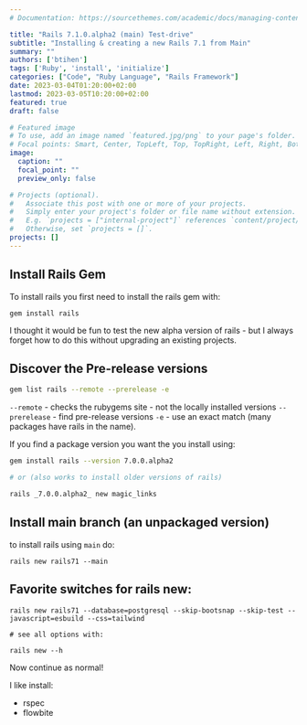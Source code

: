```yaml
---
# Documentation: https://sourcethemes.com/academic/docs/managing-content/

title: "Rails 7.1.0.alpha2 (main) Test-drive"
subtitle: "Installing & creating a new Rails 7.1 from Main"
summary: ""
authors: ['btihen']
tags: ['Ruby', 'install', 'initialize']
categories: ["Code", "Ruby Language", "Rails Framework"]
date: 2023-03-04T01:20:00+02:00
lastmod: 2023-03-05T10:20:00+02:00
featured: true
draft: false

# Featured image
# To use, add an image named `featured.jpg/png` to your page's folder.
# Focal points: Smart, Center, TopLeft, Top, TopRight, Left, Right, BottomLeft, Bottom, BottomRight.
image:
  caption: ""
  focal_point: ""
  preview_only: false

# Projects (optional).
#   Associate this post with one or more of your projects.
#   Simply enter your project's folder or file name without extension.
#   E.g. `projects = ["internal-project"]` references `content/project/deep-learning/index.md`.
#   Otherwise, set `projects = []`.
projects: []
---
```


## Install Rails Gem

To install rails you first need to install the rails gem with:
```
gem install rails
```

I thought it would be fun to test the new alpha version of rails - but I always forget how to do this without upgrading an existing projects.

## Discover the Pre-release versions

```bash
gem list rails --remote --prerelease -e
```

`--remote` - checks the rubygems site - not the locally installed versions
`--prerelease` - find pre-release versions
`-e` - use an exact match (many packages have rails in the name).


If you find a package version you want the you install using:

```bash
gem install rails --version 7.0.0.alpha2

# or (also works to install older versions of rails)

rails _7.0.0.alpha2_ new magic_links
```

## Install main branch (an unpackaged version)

to install rails using `main` do:
```
rails new rails71 --main
```

## Favorite switches for rails new:

```
rails new rails71 --database=postgresql --skip-bootsnap --skip-test --javascript=esbuild --css=tailwind

# see all options with:

rails new --h
```

Now continue as normal!

I like install:

* rspec
* flowbite
